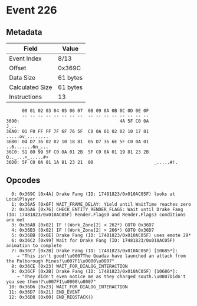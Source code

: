 # Event 226

## Metadata

| Field           | Value    |
|-----------------|----------|
| Event Index     | 8/13     |
| Offset          | 0x369C   |
| Data Size       | 61 bytes |
| Calculated Size | 61 bytes |
| Instructions    | 13       |

```
      00 01 02 03 04 05 06 07  08 09 0A 0B 0C 0D 0E 0F
      -- -- -- -- -- -- -- --  -- -- -- -- -- -- -- --
3690:                                      4A 5F C0 0A              J_..
36A0: 01 F0 FF FF 7F 6F 76 5F  C0 0A 01 02 02 10 17 81  .....ov_........
36B0: 04 D7 36 02 02 10 18 81  05 D7 36 6E 5F C0 0A 01  ..6.......6n_...
36C0: 51 80 99 5F C0 0A 01 2B  5F C0 0A 01 19 81 23 2B  Q.._...+_.....#+
36D0: 5F C0 0A 01 1A 81 23 21  00                       _.....#!.       
```

## Opcodes

```
  0: 0x369C [0x4A] Drake Fang (ID: 17481823/0x010AC05F) looks at LocalPlayer
  1: 0x36A5 [0x6F] WAIT_FRAME_DELAY: Yield until WaitTime reaches zero
  2: 0x36A6 [0x76] CHECK_ENTITY_RENDER_FLAGS: Wait until Drake Fang (ID: 17481823/0x010AC05F) Render.Flags0 and Render.Flags3 conditions are met
  3: 0x36AB [0x02] IF !(Work_Zone[2] < 262*) GOTO 0x36D7
  4: 0x36B3 [0x02] IF !(Work_Zone[2] > 266*) GOTO 0x36D7
  5: 0x36BB [0x6E] Drake Fang (ID: 17481823/0x010AC05F) uses emote 29*
  6: 0x36C2 [0x99] Wait for Drake Fang (ID: 17481823/0x010AC05F) animation to complete
  7: 0x36C7 [0x2B] Drake Fang (ID: 17481823/0x010AC05F) [10685*]:
    → "This isn't good!\u0007The Quadav have launched an attack from the Palborough Mines!\u007F1\u0000\u0007"
  8: 0x36CE [0x23] WAIT_FOR_DIALOG_INTERACTION
  9: 0x36CF [0x2B] Drake Fang (ID: 17481823/0x010AC05F) [10686*]:
    → "They didn't even notice me as they charged south.\u0007Didn't you see them!?\u007F1\u0000\u0007"
 10: 0x36D6 [0x23] WAIT_FOR_DIALOG_INTERACTION
 11: 0x36D7 [0x21] END_EVENT
 12: 0x36D8 [0x00] END_REQSTACK()
```
